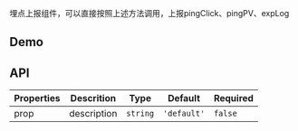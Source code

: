 埋点上报组件，可以直接按照上述方法调用，上报pingClick、pingPV、expLog

## Demo


## API

| Properties | Descrition  | Type     | Default     | Required |
| ---------- | ----------- | -------- | ----------- | -------- |
| prop       | description | `string` | `'default'` | `false`  |
